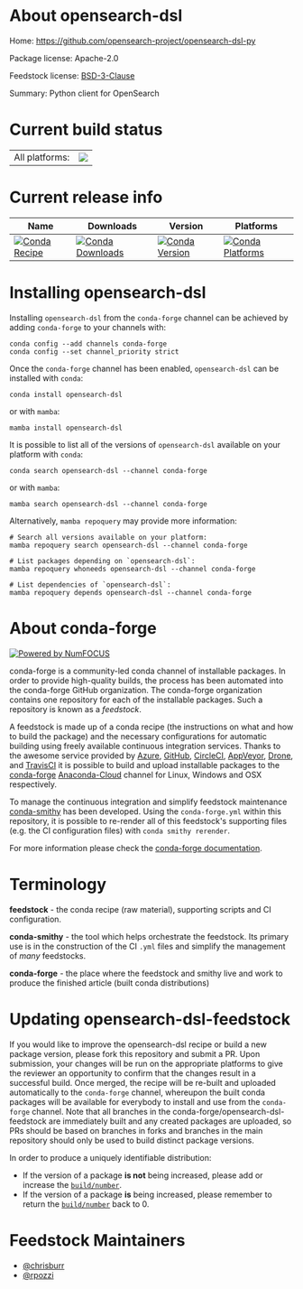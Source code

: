 About opensearch-dsl
====================

Home: https://github.com/opensearch-project/opensearch-dsl-py

Package license: Apache-2.0

Feedstock license: [BSD-3-Clause](https://github.com/conda-forge/opensearch-dsl-feedstock/blob/main/LICENSE.txt)

Summary: Python client for OpenSearch

Current build status
====================


<table><tr><td>All platforms:</td>
    <td>
      <a href="https://dev.azure.com/conda-forge/feedstock-builds/_build/latest?definitionId=14722&branchName=main">
        <img src="https://dev.azure.com/conda-forge/feedstock-builds/_apis/build/status/opensearch-dsl-feedstock?branchName=main">
      </a>
    </td>
  </tr>
</table>

Current release info
====================

| Name | Downloads | Version | Platforms |
| --- | --- | --- | --- |
| [![Conda Recipe](https://img.shields.io/badge/recipe-opensearch--dsl-green.svg)](https://anaconda.org/conda-forge/opensearch-dsl) | [![Conda Downloads](https://img.shields.io/conda/dn/conda-forge/opensearch-dsl.svg)](https://anaconda.org/conda-forge/opensearch-dsl) | [![Conda Version](https://img.shields.io/conda/vn/conda-forge/opensearch-dsl.svg)](https://anaconda.org/conda-forge/opensearch-dsl) | [![Conda Platforms](https://img.shields.io/conda/pn/conda-forge/opensearch-dsl.svg)](https://anaconda.org/conda-forge/opensearch-dsl) |

Installing opensearch-dsl
=========================

Installing `opensearch-dsl` from the `conda-forge` channel can be achieved by adding `conda-forge` to your channels with:

```
conda config --add channels conda-forge
conda config --set channel_priority strict
```

Once the `conda-forge` channel has been enabled, `opensearch-dsl` can be installed with `conda`:

```
conda install opensearch-dsl
```

or with `mamba`:

```
mamba install opensearch-dsl
```

It is possible to list all of the versions of `opensearch-dsl` available on your platform with `conda`:

```
conda search opensearch-dsl --channel conda-forge
```

or with `mamba`:

```
mamba search opensearch-dsl --channel conda-forge
```

Alternatively, `mamba repoquery` may provide more information:

```
# Search all versions available on your platform:
mamba repoquery search opensearch-dsl --channel conda-forge

# List packages depending on `opensearch-dsl`:
mamba repoquery whoneeds opensearch-dsl --channel conda-forge

# List dependencies of `opensearch-dsl`:
mamba repoquery depends opensearch-dsl --channel conda-forge
```


About conda-forge
=================

[![Powered by
NumFOCUS](https://img.shields.io/badge/powered%20by-NumFOCUS-orange.svg?style=flat&colorA=E1523D&colorB=007D8A)](https://numfocus.org)

conda-forge is a community-led conda channel of installable packages.
In order to provide high-quality builds, the process has been automated into the
conda-forge GitHub organization. The conda-forge organization contains one repository
for each of the installable packages. Such a repository is known as a *feedstock*.

A feedstock is made up of a conda recipe (the instructions on what and how to build
the package) and the necessary configurations for automatic building using freely
available continuous integration services. Thanks to the awesome service provided by
[Azure](https://azure.microsoft.com/en-us/services/devops/), [GitHub](https://github.com/),
[CircleCI](https://circleci.com/), [AppVeyor](https://www.appveyor.com/),
[Drone](https://cloud.drone.io/welcome), and [TravisCI](https://travis-ci.com/)
it is possible to build and upload installable packages to the
[conda-forge](https://anaconda.org/conda-forge) [Anaconda-Cloud](https://anaconda.org/)
channel for Linux, Windows and OSX respectively.

To manage the continuous integration and simplify feedstock maintenance
[conda-smithy](https://github.com/conda-forge/conda-smithy) has been developed.
Using the ``conda-forge.yml`` within this repository, it is possible to re-render all of
this feedstock's supporting files (e.g. the CI configuration files) with ``conda smithy rerender``.

For more information please check the [conda-forge documentation](https://conda-forge.org/docs/).

Terminology
===========

**feedstock** - the conda recipe (raw material), supporting scripts and CI configuration.

**conda-smithy** - the tool which helps orchestrate the feedstock.
                   Its primary use is in the construction of the CI ``.yml`` files
                   and simplify the management of *many* feedstocks.

**conda-forge** - the place where the feedstock and smithy live and work to
                  produce the finished article (built conda distributions)


Updating opensearch-dsl-feedstock
=================================

If you would like to improve the opensearch-dsl recipe or build a new
package version, please fork this repository and submit a PR. Upon submission,
your changes will be run on the appropriate platforms to give the reviewer an
opportunity to confirm that the changes result in a successful build. Once
merged, the recipe will be re-built and uploaded automatically to the
`conda-forge` channel, whereupon the built conda packages will be available for
everybody to install and use from the `conda-forge` channel.
Note that all branches in the conda-forge/opensearch-dsl-feedstock are
immediately built and any created packages are uploaded, so PRs should be based
on branches in forks and branches in the main repository should only be used to
build distinct package versions.

In order to produce a uniquely identifiable distribution:
 * If the version of a package **is not** being increased, please add or increase
   the [``build/number``](https://docs.conda.io/projects/conda-build/en/latest/resources/define-metadata.html#build-number-and-string).
 * If the version of a package **is** being increased, please remember to return
   the [``build/number``](https://docs.conda.io/projects/conda-build/en/latest/resources/define-metadata.html#build-number-and-string)
   back to 0.

Feedstock Maintainers
=====================

* [@chrisburr](https://github.com/chrisburr/)
* [@rpozzi](https://github.com/rpozzi/)

